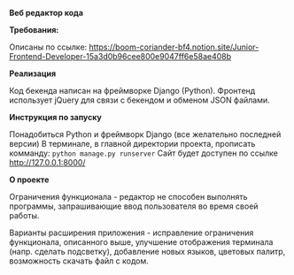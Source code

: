 **Веб редактор кода**



**Требования:**

Описаны по ссылке: https://boom-coriander-bf4.notion.site/Junior-Frontend-Developer-15a3d0b96cee800e9047ff6e58ae408b

**Реализация**

Код бекенда написан на фреймворке Django (Python).
Фронтенд использует jQuery для связи с бекендом и обменом JSON файлами.

**Инструкция по запуску**

Понадобиться Python и фреймворк Django (все желательно последней версии)
В терминале, в главной директории проекта, прописать комманду:
`python manage.py runserver`
Сайт будет доступен по ссылке http://127.0.0.1:8000/

**О проекте**

Ограничения функционала - редактор не способен выполнять программы, запрашивающие ввод пользователя во время своей работы.

Варианты расширения приложения - исправление ограничения функционала, описанного выше, улучшение отображения терминала (напр. сделать подсветку), добавление новых языков, цветовых палитр, возможность скачать файл с кодом.
